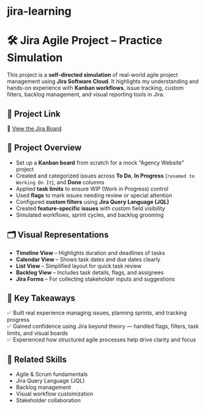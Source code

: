 # jira-learning
# 🛠️ Jira Agile Project – Practice Simulation

This project is a **self-directed simulation** of real-world agile project management using **Jira Software Cloud**. It highlights my understanding and hands-on experience with **Kanban workflows**, issue tracking, custom filters, backlog management, and visual reporting tools in Jira.

## 🔗 Project Link
📌 [View the Jira Board](https://bit.ly/ashwita-jira)



## 🚀 Project Overview

- Set up a **Kanban board** from scratch for a mock “Agency Website” project
- Created and categorized issues across **To Do**, **In Progress** (`renamed to Working On It`), and **Done** columns
- Applied **task limits** to ensure WIP (Work in Progress) control
- Used **flags** to mark issues needing review or special attention
- Configured **custom filters** using **Jira Query Language (JQL)**
- Created **feature-specific issues** with custom field visibility
- Simulated workflows, sprint cycles, and backlog grooming



## 🗂️ Visual Representations

- **Timeline View** – Highlights duration and deadlines of tasks
- **Calendar View** – Shows task dates and due dates clearly
- **List View** – Simplified layout for quick task review
- **Backlog View** – Includes task details, flags, and assignees
- **Jira Forms** – For collecting stakeholder inputs and suggestions



## 🧩 Key Takeaways

✅ Built real experience managing issues, planning sprints, and tracking progress  
✅ Gained confidence using Jira beyond theory — handled flags, filters, task limits, and visual boards  
✅ Experienced how structured agile processes help drive clarity and focus  


## 📌 Related Skills

- Agile & Scrum fundamentals  
- Jira Query Language (JQL)  
- Backlog management  
- Visual workflow customization  
- Stakeholder collaboration



